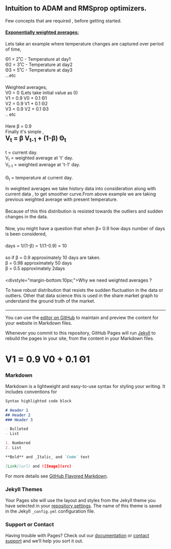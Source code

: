 
<html>
<h2>Intuition to  ADAM and RMSprop optimizers.</h2>

<p>Few concepts that are required , before getting started.</p>

<h4><u>Exponentially weighted averages:</u></h4>

<p>Lets take an example where temperature changes are captured over period of time, </p>


<div>Θ1 = 2˚C  - Temperature at day1</div> 
<div>Θ2 = 3˚C  - Temperature at day2</div> 
<div>Θ3 = 5˚C  - Temperature at day3 </div>
<div style="margin-bottom:20px;">...etc </div>
 

 <div>Weighted averages, </div>
 <div>V0  = 0 (Lets take initial value as 0)</div>
 <div>V1  =  0.9  V0   + 0.1 Θ1</div> 
 <div>V2  =  0.9  V1   + 0.1 Θ2 </div>
 <div>V3  =  0.9  V2   + 0.1 Θ3 </div>
  <div  style="margin-bottom:20px;">.. etc  </div>
 
 
<div> Here β = 0.9 </div>
<div margin-bottom:10px;> Finally it's simple , </div>
                  <div style="margin-bottom:20px;font-size: 20px;"><b>  V<sub>t</sub> = β V<sub>t-1</sub> + (1-β) Θ<sub>t</sub></b></div>


<div>t = current day.</div>
<div>V<sub>t</sub> = weighted average at 't' day.</div>
<div>V<sub>t-1</sub> = weighted average at 't-1' day.</div>
<div  style="margin-top:20px;">Θ<sub>t</sub> = temperature at current day.</div></p>

<div style="margin-bottom:20px;">	
In weighted averages we take history data into consideration along with current data , to get smoother curve.From above example we are taking previous weighted average with present temperature.
</div>
<div style="margin-bottom:20px;">Because of this this distribution is resisted towards the outliers and sudden changes in the data.</div>

<div style="margin-bottom:20px;">Now, you might have a question that when  β= 0.9 how days number of days is been considered,</div>


<div style="margin-bottom:20px;"> days = 1/(1-β) = 1/(1-0.9) = 10 </div>

<div> so if β = 0.9  approximately 10 days are taken.</div>
    <div>   β = 0.98 approximately 50 days</div>
    <div style="margin-bottom:20px;">   β = 0.5  approximately 2days</div>
	  
<divstyle="margin-bottom:10px;">Why we need weighted averages ?</div>


<div style="margin-bottom:20px;"> To have robust distribution that resists the sudden fluctuation in the data or outliers. Other that data science this is used in the share market graph to understand the ground truth of the market.</div>

 
</html>


___________________________________________________________________________________

 







You can use the [editor on GitHub](https://github.com/towardsdatascience/towardsdatascience.github.io/edit/master/index.md) to maintain and preview the content for your website in Markdown files.

Whenever you commit to this repository, GitHub Pages will run [Jekyll](https://jekyllrb.com/) to rebuild the pages in your site, from the content in your Markdown files.

<h1>V1 =  0.9  V0   + 0.1 Θ1 </h1>

### Markdown

Markdown is a lightweight and easy-to-use syntax for styling your writing. It includes conventions for

```markdown
Syntax highlighted code block

# Header 1
## Header 2
### Header 3

- Bulleted
- List

1. Numbered
2. List

**Bold** and _Italic_ and `Code` text

[Link](url) and ![Image](src)
```

For more details see [GitHub Flavored Markdown](https://guides.github.com/features/mastering-markdown/).

### Jekyll Themes

Your Pages site will use the layout and styles from the Jekyll theme you have selected in your [repository settings](https://github.com/towardsdatascience/towardsdatascience.github.io/settings). The name of this theme is saved in the Jekyll `_config.yml` configuration file.

### Support or Contact

Having trouble with Pages? Check out our [documentation](https://help.github.com/categories/github-pages-basics/) or [contact support](https://github.com/contact) and we’ll help you sort it out.

